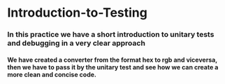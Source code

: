 # Introduction-to-Testing

### In this practice we have a short introduction to unitary tests and debugging in a very clear approach

#### We have created a converter from the format hex to rgb and viceversa, then we have to pass it by the unitary test and see how we can create a more clean and concise code.
